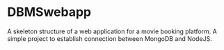 # DBMSwebapp
A skeleton structure of a web application for a movie booking platform.
A simple project to establish connection between MongoDB and NodeJS.
